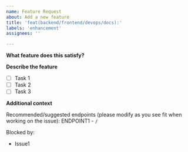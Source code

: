 ```yaml
---
name: Feature Request
about: Add a new feature
title: 'feat(backend/frontend/devops/docs):'
labels: 'enhancement'
assignees: ''

---
```


**What feature does this satisfy?**

**Describe the feature**
- [ ] Task 1
- [ ] Task 2
- [ ] Task 3

**Additional context**

Recommended/suggested endpoints (please modify as you see fit when working on the issue):
ENDPOINT1 - `/`

Blocked by:
- Issue1


